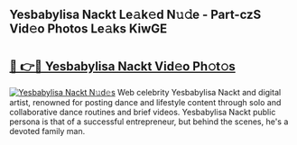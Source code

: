 ## Yesbabylisa Nackt Le𝚊k𝚎d N𝚞𝚍e - Part-czS Vid𝚎o Photos Le𝚊ks KiwGE

# <h2><a href="http://fb5a0b6.evod.top/?m=Yesbabylisa+Nackt">🔗 👉🔴 Yesbabylisa Nackt Vid𝚎o Ph𝚘t𝚘s</a></h2>

[![Yesbabylisa Nackt N𝚞d𝚎s](https://i.imgur.com/8V9OHl7.gif)](http://fb5a0b6.evod.top/?m=Yesbabylisa+Nackt)
Web celebrity Yesbabylisa Nackt and digital artist, renowned for posting dance and lifestyle content through solo and collaborative dance routines and brief videos. Yesbabylisa Nackt public persona is that of a successful entrepreneur, but behind the scenes, he's a devoted family man. 
